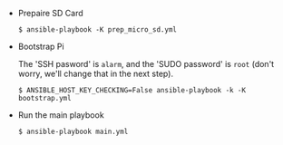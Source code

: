 *   Prepaire SD Card
    ```
    $ ansible-playbook -K prep_micro_sd.yml
    ```

*   Bootstrap Pi

    The 'SSH pasword' is `alarm`, and the 'SUDO password' is `root` (don't
    worry, we'll change that in the next step).

    ```
    $ ANSIBLE_HOST_KEY_CHECKING=False ansible-playbook -k -K bootstrap.yml
    ```

*   Run the main playbook

    ```
    $ ansible-playbook main.yml
    ```
